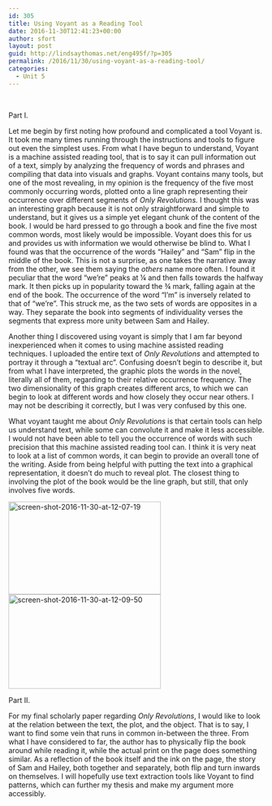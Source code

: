 ```yaml
---
id: 305
title: Using Voyant as a Reading Tool
date: 2016-11-30T12:41:23+00:00
author: sfort
layout: post
guid: http://lindsaythomas.net/eng495f/?p=305
permalink: /2016/11/30/using-voyant-as-a-reading-tool/
categories:
  - Unit 5
---
```

&nbsp;

Part I.

Let me begin by first noting how profound and complicated a tool Voyant is. It took me many times running through the instructions and tools to figure out even the simplest uses. From what I have begun to understand, Voyant is a machine assisted reading tool, that is to say it can pull information out of a text, simply by analyzing the frequency of words and phrases and compiling that data into visuals and graphs. Voyant contains many tools, but one of the most revealing, in my opinion is the frequency of the five most commonly occurring words, plotted onto a line graph representing their occurrence over different segments of _Only Revolutions._ I thought this was an interesting graph because it is not only straightforward and simple to understand, but it gives us a simple yet elegant chunk of the content of the book. I would be hard pressed to go through a book and fine the five most common words, most likely would be impossible. Voyant does this for us and provides us with information we would otherwise be blind to. What I found was that the occurrence of the words “Hailey” and “Sam” flip in the middle of the book. This is not a surprise, as one takes the narrative away from the other, we see them saying the _others_ name more often. I found it peculiar that the word “we’re” peaks at ¼ and then falls towards the halfway mark. It then picks up in popularity toward the ¾ mark, falling again at the end of the book. The occurrence of the word “I’m” is inversely related to that of “we’re”. This struck me, as the two sets of words are opposites in a way. They separate the book into segments of individuality verses the segments that express more unity between Sam and Hailey.

Another thing I discovered using voyant is simply that I am far beyond inexperienced when it comes to using machine assisted reading techniques. I uploaded the entire text of _Only Revolutions_ and attempted to portray it through a “textual arc”. Confusing doesn’t begin to describe it, but from what I have interpreted, the graphic plots the words in the novel, literally all of them, regarding to their relative occurrence frequency. The two dimensionality of this graph creates different arcs, to which we can begin to look at different words and how closely they occur near others. I may not be describing it correctly, but I was very confused by this one.

What voyant taught me about _Only Revolutions_ is that certain tools can help us understand text, while some can convolute it and make it less accessible. I would not have been able to tell you the occurrence of words with such precision that this machine assisted reading tool can. I think it is very neat to look at a list of common words, it can begin to provide an overall tone of the writing. Aside from being helpful with putting the text into a graphical representation, it doesn’t do much to reveal plot. The closest thing to involving the plot of the book would be the line graph, but still, that only involves five words.

<img class="alignnone size-medium wp-image-307" src="http://lindsaythomas.net/eng495f/wp-content/uploads/sites/16/2016/11/Screen-Shot-2016-11-30-at-12.07.19-300x183.png" alt="screen-shot-2016-11-30-at-12-07-19" width="300" height="183" srcset="http://lindsaythomas.net/eng495f/wp-content/uploads/sites/16/2016/11/Screen-Shot-2016-11-30-at-12.07.19-300x183.png 300w, http://lindsaythomas.net/eng495f/wp-content/uploads/sites/16/2016/11/Screen-Shot-2016-11-30-at-12.07.19-768x468.png 768w, http://lindsaythomas.net/eng495f/wp-content/uploads/sites/16/2016/11/Screen-Shot-2016-11-30-at-12.07.19-700x426.png 700w, http://lindsaythomas.net/eng495f/wp-content/uploads/sites/16/2016/11/Screen-Shot-2016-11-30-at-12.07.19-800x487.png 800w, http://lindsaythomas.net/eng495f/wp-content/uploads/sites/16/2016/11/Screen-Shot-2016-11-30-at-12.07.19.png 1238w" sizes="(max-width: 300px) 100vw, 300px" />

<img class="alignnone size-medium wp-image-306" src="http://lindsaythomas.net/eng495f/wp-content/uploads/sites/16/2016/11/Screen-Shot-2016-11-30-at-12.09.50-300x186.png" alt="screen-shot-2016-11-30-at-12-09-50" width="300" height="186" srcset="http://lindsaythomas.net/eng495f/wp-content/uploads/sites/16/2016/11/Screen-Shot-2016-11-30-at-12.09.50-300x186.png 300w, http://lindsaythomas.net/eng495f/wp-content/uploads/sites/16/2016/11/Screen-Shot-2016-11-30-at-12.09.50-768x475.png 768w, http://lindsaythomas.net/eng495f/wp-content/uploads/sites/16/2016/11/Screen-Shot-2016-11-30-at-12.09.50-700x433.png 700w, http://lindsaythomas.net/eng495f/wp-content/uploads/sites/16/2016/11/Screen-Shot-2016-11-30-at-12.09.50-800x495.png 800w, http://lindsaythomas.net/eng495f/wp-content/uploads/sites/16/2016/11/Screen-Shot-2016-11-30-at-12.09.50-482x300.png 482w, http://lindsaythomas.net/eng495f/wp-content/uploads/sites/16/2016/11/Screen-Shot-2016-11-30-at-12.09.50.png 1228w" sizes="(max-width: 300px) 100vw, 300px" />

Part II.

For my final scholarly paper regarding _Only Revolutions_, I would like to look at the relation between the text, the plot, and the object. That is to say, I want to find some vein that runs in common in-between the three. From what I have considered to far, the author has to physically flip the book around while reading it, while the actual print on the page does something similar. As a reflection of the book itself and the ink on the page, the story of Sam and Hailey, both together and separately, both flip and turn inwards on themselves. I will hopefully use text extraction tools like Voyant to find patterns, which can further my thesis and make my argument more accessibly.